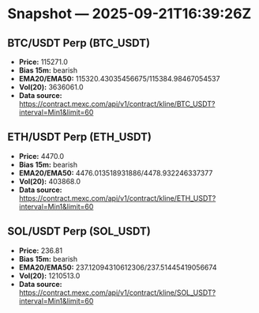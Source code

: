 # Snapshot — 2025-09-21T16:39:26Z

## BTC/USDT Perp (BTC_USDT)
- **Price:** 115271.0
- **Bias 15m:** bearish
- **EMA20/EMA50:** 115320.43035456675/115384.98467054537
- **Vol(20):** 3636061.0
- **Data source:** https://contract.mexc.com/api/v1/contract/kline/BTC_USDT?interval=Min1&limit=60

## ETH/USDT Perp (ETH_USDT)
- **Price:** 4470.0
- **Bias 15m:** bearish
- **EMA20/EMA50:** 4476.013518931886/4478.932246337377
- **Vol(20):** 403868.0
- **Data source:** https://contract.mexc.com/api/v1/contract/kline/ETH_USDT?interval=Min1&limit=60

## SOL/USDT Perp (SOL_USDT)
- **Price:** 236.81
- **Bias 15m:** bearish
- **EMA20/EMA50:** 237.12094310612306/237.51445419056674
- **Vol(20):** 1210513.0
- **Data source:** https://contract.mexc.com/api/v1/contract/kline/SOL_USDT?interval=Min1&limit=60
